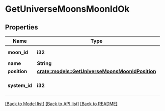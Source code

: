 # GetUniverseMoonsMoonIdOk

## Properties

Name | Type | Description | Notes
------------ | ------------- | ------------- | -------------
**moon_id** | **i32** | moon_id integer | 
**name** | **String** | name string | 
**position** | [**crate::models::GetUniverseMoonsMoonIdPosition**](get_universe_moons_moon_id_position.md) |  | 
**system_id** | **i32** | The solar system this moon is in | 

[[Back to Model list]](../README.md#documentation-for-models) [[Back to API list]](../README.md#documentation-for-api-endpoints) [[Back to README]](../README.md)


